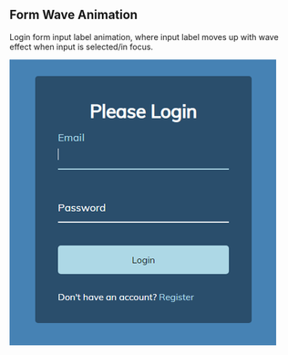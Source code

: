 ## Form Wave Animation

Login form input label animation, where input label moves up with wave effect when input is selected/in focus.

![Form Wave Animation](form-wave-animation.png)
